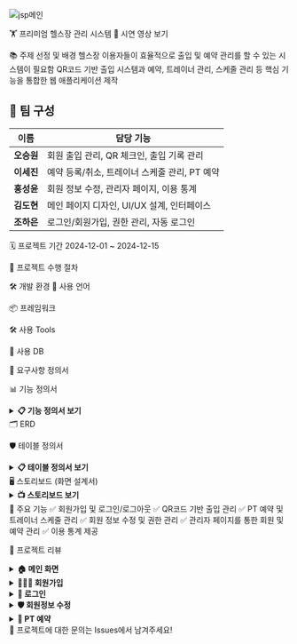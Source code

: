 ![jsp메인](https://chestnut-blinker-ca6.notion.site/image/https%3A%2F%2Fprod-files-secure.s3.us-west-2.amazonaws.com%2F8cd794c0-c633-4008-b289-af6deeea8c4d%2Ffe1fbb5b-4dc0-461a-96a4-bcdabb325a44%2Fimage.png?table=block&id=169902bd-b12f-80eb-b7b9-cd98b3b4679a&spaceId=8cd794c0-c633-4008-b289-af6deeea8c4d&width=1420&userId=&cache=v2)


🏋️ 프리미엄 헬스장 관리 시스템
🎥 시연 영상 보기

📚 주제 선정 및 배경
헬스장 이용자들이 효율적으로 출입 및 예약 관리를 할 수 있는 시스템이 필요함
QR코드 기반 출입 시스템과 예약, 트레이너 관리, 스케줄 관리 등 핵심 기능을 통합한 웹 애플리케이션 제작


## 👥 **팀 구성**

| **이름**   | **담당 기능**                       |
|-----------|----------------------------------|
| **오승원** | 회원 출입 관리, QR 체크인, 출입 기록 관리 |
| **이세진** | 예약 등록/취소, 트레이너 스케줄 관리, PT 예약 |
| **홍성윤** | 회원 정보 수정, 관리자 페이지, 이용 통계 |
| **김도현** | 메인 페이지 디자인, UI/UX 설계, 인터페이스 |
| **조하은** | 로그인/회원가입, 권한 관리, 자동 로그인 |


🗓️ 프로젝트 기간
2024-12-01 ~ 2024-12-15



🚀 프로젝트 수행 절차


🛠️ 개발 환경
📝 사용 언어


📦 프레임워크


🛠️ 사용 Tools


💾 사용 DB


📑 요구사항 정의서


📊 기능 정의서
<details> <summary><strong>📋 기능 정의서 보기</strong></summary>





</details>
🗂️ ERD


🛡️ 테이블 정의서
<details> <summary><strong>📋 테이블 정의서 보기</strong></summary>




</details>
🖥️ 스토리보드 (화면 설계서)
<details> <summary><strong>📺 스토리보드 보기</strong></summary>






</details>
🎯 주요 기능
✅ 회원가입 및 로그인/로그아웃
✅ QR코드 기반 출입 관리
✅ PT 예약 및 트레이너 스케줄 관리
✅ 회원 정보 수정 및 권한 관리
✅ 관리자 페이지를 통한 회원 및 예약 관리
✅ 이용 통계 제공

📝 프로젝트 리뷰
<details> <summary><strong>🏠 메인 화면</strong></summary>



</details> <details> <summary><strong>🧑‍🤝‍🧑 회원가입</strong></summary>


</details> <details> <summary><strong>🔑 로그인</strong></summary>


</details> <details> <summary><strong>🛡️ 회원정보 수정</strong></summary>


</details> <details> <summary><strong>📅 PT 예약</strong></summary>


</details>
📌 프로젝트에 대한 문의는 Issues에서 남겨주세요!






